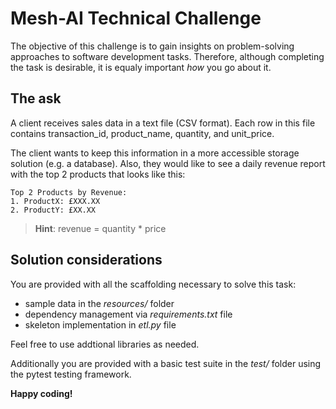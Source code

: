 # Mesh-AI Technical Challenge

The objective of this challenge is to gain insights on problem-solving approaches to software development tasks. Therefore, although completing the task is desirable, it is equaly important *how* you go about it.

## The ask

A client receives sales data in a text file (CSV format). Each row in this file contains transaction_id, product_name, quantity, and unit_price.

The client wants to keep this information in a more accessible storage solution (e.g. a database). Also, they would like to see a daily revenue report with the top 2 products that looks like this:

```
Top 2 Products by Revenue:
1. ProductX: £XXX.XX
2. ProductY: £XX.XX
```

> **Hint**: revenue = quantity * price

## Solution considerations

You are provided with all the scaffolding necessary to solve this task:
* sample data in the *resources/* folder
* dependency management via *requirements.txt* file
* skeleton implementation in *etl.py* file

Feel free to use addtional libraries as needed.

Additionally you are provided with a basic test suite in the *test/* folder using the pytest testing framework.

**Happy coding!**